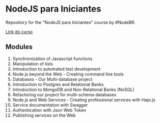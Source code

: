# NodeJS para Iniciantes

Repository for the "NodeJS para Iniciantes" course by #NodeBR.

[Link do curso](https://cursos.erickwendel.com/p/node-js-para-iniciantes-nodebr)

## Modules

1. Synchronization of Javascript functions
2. Manipulation of lists
3. Introduction to automated test development
4. Node.js beyond the Web - Creating command line tools
5. Databases - Our Multi-database project
6. Introduction to Postgres and Relational Banks
7. Introduction to MongoDB and Non-Relational Banks (NoSQL)
8. Refactoring our project for multi-schema databases
9. Node.js and Web Services - Creating professional services with Hapi.js
10. Service documentation with Swagger
11. Authentication with Json Web Token
12. Publishing services on the Web